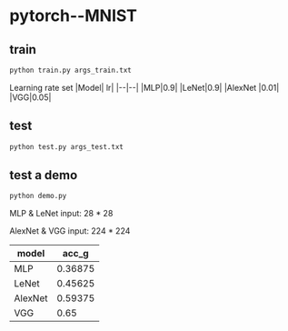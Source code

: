 # pytorch--MNIST



## train
```python
python train.py args_train.txt
```
Learning rate set
|Model| lr|
|--|--|
|MLP|0.9|
|LeNet|0.9|
|AlexNet |0.01|
|VGG|0.05|

## test
```python
python test.py args_test.txt
```

## test a demo
```python
python demo.py
```
MLP & LeNet input: 28 * 28

AlexNet & VGG input: 224 * 224

|model| acc_g|
|--|--|
|MLP|0.36875|
|LeNet|0.45625|
|AlexNet |0.59375|
|VGG|0.65|